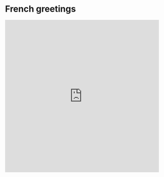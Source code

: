 <h1> French greetings </h1>
<iframe src="https://quizlet.com/472298949/flashcards/embed?i=13p126&x=1jj1" height="500" width="100%" style="border:0"></iframe>
